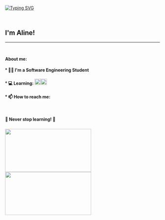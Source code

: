 <br> 

[![Typing SVG](https://readme-typing-svg.herokuapp.com?font=sans+serif+bold&size=36&color=DF18A5D2&background=FFFFFF00&center=true&vCenter=true&lines=Hello+World!+)](https://git.io/typing-svg)

<br>

## **I'm Aline!** 

***

<br>

**About me:**

#### ° 👩‍💻 I'm a Software Engineering Student

#### ° 💻 Learning: <img src="https://cdn.jsdelivr.net/gh/devicons/devicon/icons/html5/html5-original-wordmark.svg" width=20px/><img src="https://cdn.jsdelivr.net/gh/devicons/devicon/icons/css3/css3-original-wordmark.svg" width=20px/> <img src="https://cdn.jsdelivr.net/gh/devicons/devicon/icons/javascript/javascript-original.svg" width=16px/> <img src="https://cdn.jsdelivr.net/gh/devicons/devicon/icons/nodejs/nodejs-original.svg" width=17px/> <img src="https://cdn.jsdelivr.net/gh/devicons/devicon/icons/react/react-original.svg" width=17px />
          

#### ° 📫 How to reach me: 
<a href = "mailto:contato@alinecristinaviana"><img src="https://img.shields.io/badge/Gmail-D14836?style=for-the-badge&logo=gmail&logoColor=white" target="_blank" height=15px></a> <a href="https://www.linkedin.com/in/alinecviana" target="_blank"><img src="https://img.shields.io/badge/-LinkedIn-%230077B5?style=for-the-badge&logo=linkedin&logoColor=white" target="_blank" height=15px></a> <a href="https://instagram.com/aline.viana_" target="_blank"><img src="https://img.shields.io/badge/-Instagram-%23E4405F?style=for-the-badge&logo=instagram&logoColor=white" target="_blank" height=15px></a>

**💫 Never stop learning! 🚀**

### 
<div>
<a href="https://github.com/alineviana">
<img height="140em" width="280em" src="https://github-readme-stats.vercel.app/api/top-langs/?username=alineviana&layout=compact&langs_count=7&theme=dracula"/>
<img height="140em" width="280em" src="https://github-readme-stats.vercel.app/api?username=alineviana&show_icons=true&theme=dracula&include_all_commits=true&count_private=true"/>
</div>




